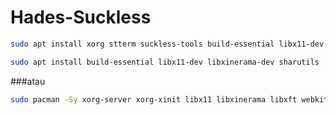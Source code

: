 # Hades-Suckless

```bash
sudo apt install xorg stterm suckless-tools build-essential libx11-dev libxinerama-dev libxft-dev git neovim vim libwebkit2gtk-4.0-dev
```

```bash
sudo apt install build-essential libx11-dev libxinerama-dev sharutils
```
###atau 

```bash
sudo pacman -Sy xorg-server xorg-xinit libx11 libxinerama libxft webkit2gtk xorg-xrandr
```
